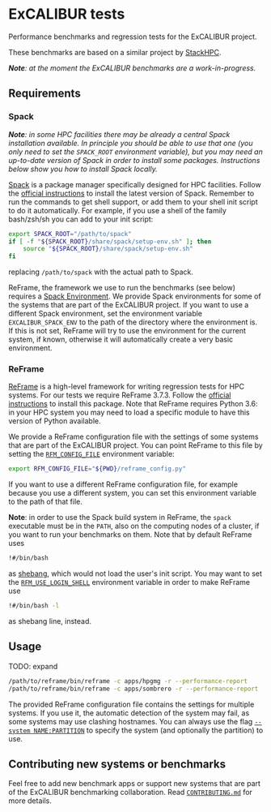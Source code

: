 # ExCALIBUR tests

Performance benchmarks and regression tests for the ExCALIBUR project.

These benchmarks are based on a similar project by
[StackHPC](https://github.com/stackhpc/hpc-tests).

_**Note**: at the moment the ExCALIBUR benchmarks are a work-in-progress._

## Requirements

### Spack

_**Note**: in some HPC facilities there may be already a central Spack
installation available.  In principle you should be able to use that one (you
only need to set the `SPACK_ROOT` environment variable), but you may need an
up-to-date version of Spack in order to install some packages.  Instructions
below show you how to install Spack locally._

[Spack](https://spack.io/) is a package manager specifically designed for HPC
facilities.  Follow the [official
instructions](https://spack.readthedocs.io/en/latest/getting_started.html) to
install the latest version of Spack.  Remember to run the commands to get shell
support, or add them to your shell init script to do it automatically.  For
example, if you use a shell of the family bash/zsh/sh you can add to your init
script:

```sh
export SPACK_ROOT="/path/to/spack"
if [ -f "${SPACK_ROOT}/share/spack/setup-env.sh" ]; then
    source "${SPACK_ROOT}/share/spack/setup-env.sh"
fi
```

replacing `/path/to/spack` with the actual path to Spack.

ReFrame, the framework we use to run the benchmarks (see below) requires a
[Spack Environment](https://spack.readthedocs.io/en/latest/environments.html).
We provide Spack environments for some of the systems that are part of the
ExCALIBUR project.  If you want to use a different Spack environment, set the
environment variable `EXCALIBUR_SPACK_ENV` to the path of the directory where
the environment is.  If this is not set, ReFrame will try to use the environment
for the current system, if known, otherwise it will automatically create a very
basic environment.

### ReFrame

[ReFrame](https://reframe-hpc.readthedocs.io/en/stable/) is a high-level
framework for writing regression tests for HPC systems.  For our tests we
require ReFrame 3.7.3.  Follow the [official
instructions](https://reframe-hpc.readthedocs.io/en/stable/started.html) to
install this package.  Note that ReFrame requires Python 3.6: in your HPC system
you may need to load a specific module to have this version of Python available.

We provide a ReFrame configuration file with the settings of some systems that
are part of the ExCALIBUR project.  You can point ReFrame to this file by
setting the
[`RFM_CONFIG_FILE`](https://reframe-hpc.readthedocs.io/en/stable/manpage.html#envvar-RFM_CONFIG_FILE)
environment variable:

```sh
export RFM_CONFIG_FILE="${PWD}/reframe_config.py"
```

If you want to use a different ReFrame configuration file, for example because
you use a different system, you can set this environment variable to the path of
that file.

**Note**: in order to use the Spack build system in ReFrame, the `spack`
executable must be in the `PATH`, also on the computing nodes of a cluster, if
you want to run your benchmarks on them.  Note that by default ReFrame uses

```sh
!#/bin/bash
```

as [shebang](https://en.wikipedia.org/wiki/Shebang_(Unix)), which would not load
the user's init script.  You may want to set the
[`RFM_USE_LOGIN_SHELL`](https://reframe-hpc.readthedocs.io/en/stable/manpage.html#envvar-RFM_USE_LOGIN_SHELL)
environment variable in order to make ReFrame use

```sh
!#/bin/bash -l
```

as shebang line, instead.

## Usage

TODO: expand

```sh
/path/to/reframe/bin/reframe -c apps/hpgmg -r --performance-report
/path/to/reframe/bin/reframe -c apps/sombrero -r --performance-report
```

The provided ReFrame configuration file contains the settings for multiple
systems.  If you use it, the automatic detection of the system may fail, as some
systems may use clashing hostnames.  You can always use the flag [`--system
NAME:PARTITION`](https://reframe-hpc.readthedocs.io/en/stable/manpage.html#cmdoption-system)
to specify the system (and optionally the partition) to use.

## Contributing new systems or benchmarks

Feel free to add new benchmark apps or support new systems that are part of the
ExCALIBUR benchmarking collaboration.  Read
[`CONTRIBUTING.md`](./CONTRIBUTING.md) for more details.
